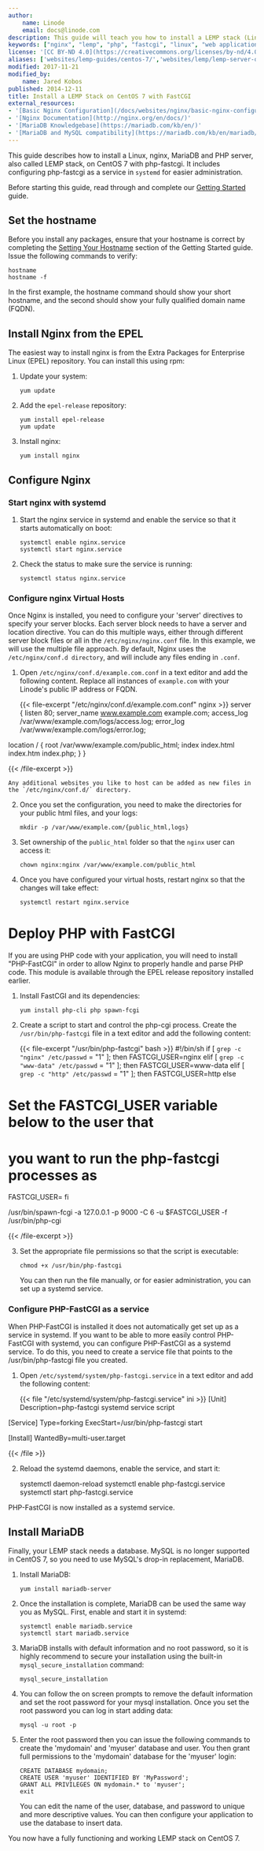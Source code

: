 ```yaml
---
author:
    name: Linode
    email: docs@linode.com
description: This guide will teach you how to install a LEMP stack (Linux, Nginx, MariaDB, and PHP) with fastcgi on CentOS 7.
keywords: ["nginx", "lemp", "php", "fastcgi", "linux", "web applications", " CentOS"]
license: '[CC BY-ND 4.0](https://creativecommons.org/licenses/by-nd/4.0)'
aliases: ['websites/lemp-guides/centos-7/','websites/lemp/lemp-server-on-centos-7-with-fastcgi/','web-servers/lemp/lemp-server-on-centos-7-with-fastcgi/']
modified: 2017-11-21
modified_by:
    name: Jared Kobos
published: 2014-12-11
title: Install a LEMP Stack on CentOS 7 with FastCGI
external_resources:
- '[Basic Nginx Configuration](/docs/websites/nginx/basic-nginx-configuration/)'
- '[Nginx Documentation](http://nginx.org/en/docs/)'
- '[MariaDB Knowledgebase](https://mariadb.com/kb/en/)'
- '[MariaDB and MySQL compatibility](https://mariadb.com/kb/en/mariadb/mariadb-vs-mysql-compatibility/)'
---
```


This guide describes how to install a Linux, nginx, MariaDB and PHP server, also called LEMP stack, on CentOS 7 with php-fastcgi. It includes configuring php-fastcgi as a service in `systemd` for easier administration.

Before starting this guide, read through and complete our [Getting Started](/docs/getting-started/) guide.

## Set the hostname

Before you install any packages, ensure that your hostname is correct by completing the [Setting Your Hostname](/docs/getting-started#setting-the-hostname) section of the Getting Started guide. Issue the following commands to verify:

    hostname
    hostname -f

In the first example, the hostname command should show your short hostname, and the second should show your fully qualified domain name (FQDN).


## Install Nginx from the EPEL

The easiest way to install nginx is from the Extra Packages for Enterprise Linux (EPEL) repository. You can install this using rpm:

1.  Update your system:

    	yum update

2.  Add the `epel-release` repository:

    	yum install epel-release
   		yum update

3.  Install nginx:

    	yum install nginx

## Configure Nginx

### Start nginx with systemd

1.  Start the nginx service in systemd and enable the service so that it starts automatically on boot:

    	systemctl enable nginx.service
    	systemctl start nginx.service

2.  Check the status to make sure the service is running:

   		systemctl status nginx.service

### Configure nginx Virtual Hosts

Once Nginx is installed, you need to configure your 'server' directives to specify your server blocks. Each server block needs to have a server and location directive. You can do this multiple ways, either through different server block files or all in the `/etc/nginx/nginx.conf` file. In this example, we will use the multiple file approach. By default, Nginx uses the `/etc/nginx/conf.d directory`, and will include any files ending in `.conf`.

1.  Open `/etc/nginx/conf.d/example.com.conf` in a text editor and add the following content. Replace all instances of `example.com` with your Linode's public IP address or FQDN.

	{{< file-excerpt "/etc/nginx/conf.d/example.com.conf" nginx >}}
server {
listen  80;
server_name www.example.com example.com;
access_log /var/www/example.com/logs/access.log;
error_log /var/www/example.com/logs/error.log;

location / {
    root  /var/www/example.com/public_html;
    index index.html index.htm index.php;
    }
}

{{< /file-excerpt >}}


	Any additional websites you like to host can be added as new files in the `/etc/nginx/conf.d/` directory. 

2.  Once you set the configuration, you need to make the directories for your public html files, and your logs:

    	mkdir -p /var/www/example.com/{public_html,logs}

3.  Set ownership of the `public_html` folder so that the `nginx` user can access it:

		chown nginx:nginx /var/www/example.com/public_html

4.  Once you have configured your virtual hosts, restart nginx so that the changes will take effect:

    	systemctl restart nginx.service

# Deploy PHP with FastCGI

If you are using PHP code with your application, you will need to install "PHP-FastCGI" in order to allow Nginx to properly handle and parse PHP code. This module is available through the EPEL release repository installed earlier.

1.  Install FastCGI and its dependencies: 

	    yum install php-cli php spawn-fcgi

2.  Create a script to start and control the php-cgi process. Create the `/usr/bin/php-fastcgi` file in a text editor and add the following content:

	{{< file-excerpt "/usr/bin/php-fastcgi" bash >}}
#!/bin/sh
if [ `grep -c "nginx" /etc/passwd` = "1" ]; then
    FASTCGI_USER=nginx
elif [ `grep -c "www-data" /etc/passwd` = "1" ]; then
    FASTCGI_USER=www-data
elif [ `grep -c "http" /etc/passwd` = "1" ]; then
    FASTCGI_USER=http
else
# Set the FASTCGI_USER variable below to the user that
# you want to run the php-fastcgi processes as

FASTCGI_USER=
fi

/usr/bin/spawn-fcgi -a 127.0.0.1 -p 9000 -C 6 -u $FASTCGI_USER -f /usr/bin/php-cgi

{{< /file-excerpt >}}


3.  Set the appropriate file permissions so that the script is executable:

    	chmod +x /usr/bin/php-fastcgi

	You can then run the file manually, or for easier administration, you can set up a systemd service.

### Configure PHP-FastCGI as a service

When PHP-FastCGI is installed it does not automatically get set up as a service in systemd. If you want to be able to more easily control PHP-FastCGI with systemd, you can configure PHP-FastCGI as a systemd service. To do this, you need to create a service file that points to the /usr/bin/php-fastcgi file you created.

1.  Open `/etc/systemd/system/php-fastcgi.service` in a text editor and add the following content:

	{{< file "/etc/systemd/system/php-fastcgi.service" ini >}}
[Unit]
Description=php-fastcgi systemd service script

[Service]
Type=forking
ExecStart=/usr/bin/php-fastcgi start

[Install]
WantedBy=multi-user.target

{{< /file >}}


2.  Reload the systemd daemons, enable the service, and start it:

    systemctl daemon-reload
    systemctl enable php-fastcgi.service
    systemctl start php-fastcgi.service

PHP-FastCGI is now installed as a systemd service.

## Install MariaDB

Finally, your LEMP stack needs a database. MySQL is no longer supported in CentOS 7, so you need to use MySQL's drop-in replacement, MariaDB.

1.  Install MariaDB:

        yum install mariadb-server

2.  Once the installation is complete, MariaDB can be used the same way you as MySQL. First, enable and start it in systemd:

        systemctl enable mariadb.service
        systemctl start mariadb.service

3.  MariaDB installs with default information and no root password, so it is highly recommend to secure your installation using the built-in `mysql_secure_installation` command:

        mysql_secure_installation

4.  You can follow the on screen prompts to remove the default information and set the root password for your mysql installation. Once you set the root password you can log in start adding data:

        mysql -u root -p

5.  Enter the root password then you can issue the following commands to create the 'mydomain' and 'myuser' database and user. You then grant full permissions to the 'mydomain' database for the 'myuser' login:

        CREATE DATABASE mydomain;
        CREATE USER 'myuser' IDENTIFIED BY 'MyPassword';
        GRANT ALL PRIVILEGES ON mydomain.* to 'myuser';
        exit

    You can edit the name of the user, database, and password to unique and more descriptive values. You can then configure your application to use the database to insert data.

You now have a fully functioning and working LEMP stack on CentOS 7.
